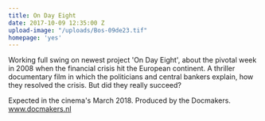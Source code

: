 ```yaml
---
title: On Day Eight
date: 2017-10-09 12:35:00 Z
upload-image: "/uploads/Bos-09de23.tif"
homepage: 'yes'
---
```


Working full swing on newest project 'On Day Eight', about the pivotal week in 2008 when the financial crisis hit the European continent. A thriller documentary film in which the politicians and central bankers explain, how they resolved the crisis. But did they really succeed?

Expected in the cinema's March 2018. Produced by the Docmakers. www.docmakers.nl